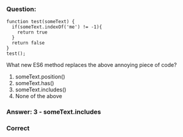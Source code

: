 ### Question:

```
function test(someText) {
  if(someText.indexOf('me') != -1){
    return true
  }
  return false
}
test();
```  

What new ES6 method replaces the above annoying piece of code?

1. someText.position()
2. someText.has()
3. someText.includes()
4. None of the above


### Answer: 3 - someText.includes


### Correct